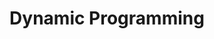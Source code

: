 ---
layout: tag
permalink: /tags/dp/
taxonomy: Dynamic Programming
title: "Dynamic Programming"

author_profile: true
sidebar:
  nav: "docs"
---